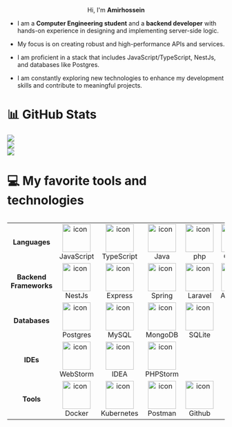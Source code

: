 <p align="center">Hi, I'm <strong>Amirhossein</strong></p>

- I am a **Computer Engineering student** and a **backend developer** with hands-on experience in designing and implementing server-side logic. 

- My focus is on creating robust and high-performance APIs and services. 

- I am proficient in a stack that includes JavaScript/TypeScript, NestJs, and databases like Postgres. 

- I am constantly exploring new technologies to enhance my development skills and contribute to meaningful projects.

# 📊 GitHub Stats
![](https://github-readme-stats.vercel.app/api?username=backend-baz&theme=dark&hide_border=false&include_all_commits=false&count_private=false)<br/>
![](https://github-readme-streak-stats.herokuapp.com/?user=backend-baz&theme=dark&hide_border=false)<br/>
![](https://github-readme-stats.vercel.app/api/top-langs/?username=backend-baz&theme=dark&hide_border=false&include_all_commits=false&count_private=false&layout=compact)

# 💻 My favorite tools and technologies

<table align="left" style="display: block;">
  <tr>
    <td align="center"><strong>Languages</strong></td>
    <td align="center" width="96">
        <img src="https://skillicons.dev/icons?i=js&theme=dark" alt="icon" width="65" height="65" />
      <br>JavaScript
    </td>
    <td align="center" width="96">
        <img src="https://skillicons.dev/icons?i=ts&theme=dark" alt="icon" width="65" height="65" />
      <br>TypeScript
    </td>
    <td align="center" width="96">
        <img src="https://skillicons.dev/icons?i=java&theme=dark" alt="icon" width="65" height="65" />
      <br>Java
    </td>
    <td align="center" width="96">
        <img src="https://skillicons.dev/icons?i=php&theme=dark" alt="icon" width="65" height="65" />
      <br>php
    </td>
    <td align="center" width="96">
        <img src="https://skillicons.dev/icons?i=go&theme=dark" alt="icon" width="65" height="65" />
      <br>Golang
    </td>
    <td align="center" width="96">
        <img src="https://skillicons.dev/icons?i=cs&theme=dark" alt="icon" width="65" height="65" />
      <br>C#
    </td>
  </tr>
  <tr>
    <td align="center"><strong>Backend Frameworks</strong></td>
    <td align="center" width="96">
        <img src="https://skillicons.dev/icons?i=nestjs&theme=dark" alt="icon" width="65" height="65" />
      <br>NestJs
    </td>
    <td align="center" width="96">
        <img src="https://skillicons.dev/icons?i=express&theme=dark" alt="icon" width="65" height="65" />
      <br>Express
    </td>
    <td align="center" width="96">
        <img src="https://skillicons.dev/icons?i=spring&theme=dark" alt="icon" width="65" height="65" />
      <br>Spring
    </td>
    <td align="center" width="96">
        <img src="https://skillicons.dev/icons?i=laravel&theme=dark" alt="icon" width="65" height="65" />
      <br>Laravel
    </td>
    <td align="center" width="96">
        <img src="https://skillicons.dev/icons?i=dotnet&theme=dark" alt="icon" width="65" height="65" />
      <br>ASP.NET 
    </td>
  </tr>
  <tr>
    <td align="center"><strong>Databases</strong></td>
    <td align="center" width="96">
        <img src="https://skillicons.dev/icons?i=postgres&theme=dark" alt="icon" width="65" height="65" />
      <br>Postgres
    </td>
    <td align="center" width="96">
        <img src="https://skillicons.dev/icons?i=mysql&theme=dark" alt="icon" width="65" height="65" />
      <br>MySQL
    </td>
    <td align="center" width="96">
        <img src="https://skillicons.dev/icons?i=mongodb&theme=dark" alt="icon" width="65" height="65" />
      <br>MongoDB
    </td>
    <td align="center" width="96">
        <img src="https://skillicons.dev/icons?i=sqlite&theme=dark" alt="icon" width="65" height="65" />
      <br>SQLite
    </td>
  </tr>
  <tr>
    <td align="center"><strong>IDEs</strong></td>
    <td align="center" width="96">
        <img src="https://skillicons.dev/icons?i=webstorm&theme=dark" alt="icon" width="65" height="65" />
      <br>WebStorm
    </td>
    <td align="center" width="96">
        <img src="https://skillicons.dev/icons?i=idea&theme=dark" alt="icon" width="65" height="65" />
      <br>IDEA
    </td>
    <td align="center" width="96">
        <img src="https://skillicons.dev/icons?i=phpstorm&theme=dark" alt="icon" width="65" height="65" />
      <br>PHPStorm
    </td>
  </tr>
  <tr>
    <td align="center"><strong>Tools</strong></td>
    <td align="center" width="96">
        <img src="https://skillicons.dev/icons?i=docker&theme=dark" alt="icon" width="65" height="65" />
      <br>Docker
    </td>
    <td align="center" width="96">
        <img src="https://skillicons.dev/icons?i=kubernetes&theme=dark" alt="icon" width="65" height="65" />
      <br>Kubernetes
    </td>
    <td align="center" width="96">
        <img src="https://skillicons.dev/icons?i=postman&theme=dark" alt="icon" width="65" height="65" />
      <br>Postman
    </td>
    <td align="center" width="96">
        <img src="https://skillicons.dev/icons?i=github&theme=dark" alt="icon" width="65" height="65" />
      <br>Github
    </td>
  </tr>
</table>
